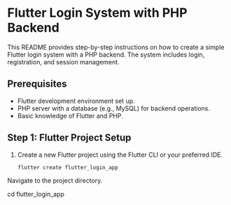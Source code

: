 # Flutter Login System with PHP Backend

This README provides step-by-step instructions on how to create a simple Flutter login system with a PHP backend. The system includes login, registration, and session management.

## Prerequisites

- Flutter development environment set up.
- PHP server with a database (e.g., MySQL) for backend operations.
- Basic knowledge of Flutter and PHP.

## Step 1: Flutter Project Setup

1. Create a new Flutter project using the Flutter CLI or your preferred IDE.

   ```bash
   flutter create flutter_login_app

Navigate to the project directory.

cd flutter_login_app
